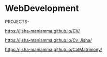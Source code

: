# WebDevelopment
PROJECTS-


https://jisha-maniamma.github.io/CV/

https://jisha-maniamma.github.io/Cv_Jisha/

https://jisha-maniamma.github.io/CatMatrimony/

